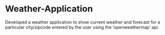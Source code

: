 # Weather-Application
Developed a weather application to show current weather and forecast for a particular city/zipcode entered by the user using the ‘openweathermap’ api.
